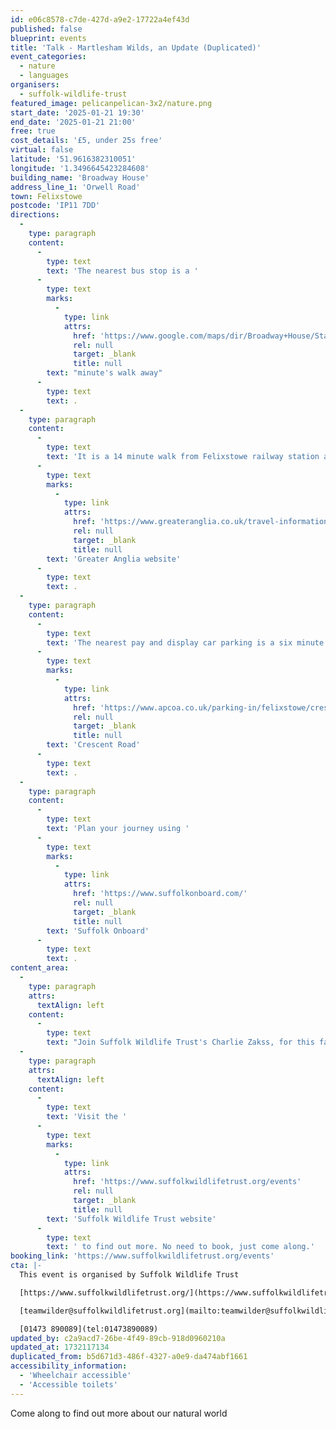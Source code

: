 ```yaml
---
id: e06c8578-c7de-427d-a9e2-17722a4ef43d
published: false
blueprint: events
title: 'Talk - Martlesham Wilds, an Update (Duplicated)'
event_categories:
  - nature
  - languages
organisers:
  - suffolk-wildlife-trust
featured_image: pelicanpelican-3x2/nature.png
start_date: '2025-01-21 19:30'
end_date: '2025-01-21 21:00'
free: true
cost_details: '£5, under 25s free'
virtual: false
latitude: '51.9616382310051'
longitude: '1.3496645423284608'
building_name: 'Broadway House'
address_line_1: 'Orwell Road'
town: Felixstowe
postcode: 'IP11 7DD'
directions:
  -
    type: paragraph
    content:
      -
        type: text
        text: 'The nearest bus stop is a '
      -
        type: text
        marks:
          -
            type: link
            attrs:
              href: 'https://www.google.com/maps/dir/Broadway+House/Stanley+Road,+Felixstowe+IP11+7DE/@51.9617422,1.3450301,16z/data=!4m14!4m13!1m5!1m1!1s0x47d9777cd072bcb3:0x906c8ac70606c272!2m2!1d1.349686!2d51.9614994!1m5!1m1!1s0x47d9777cd1155b4b:0x9c0101accf812041!2m2!1d1.3499431!2d51.961313!3e2?entry=ttu&g_ep=EgoyMDI0MTExNy4wIKXMDSoASAFQAw%3D%3D'
              rel: null
              target: _blank
              title: null
        text: "minute's walk away"
      -
        type: text
        text: .
  -
    type: paragraph
    content:
      -
        type: text
        text: 'It is a 14 minute walk from Felixstowe railway station and you can find up to date train times on the '
      -
        type: text
        marks:
          -
            type: link
            attrs:
              href: 'https://www.greateranglia.co.uk/travel-information/station-information/flx'
              rel: null
              target: _blank
              title: null
        text: 'Greater Anglia website'
      -
        type: text
        text: .
  -
    type: paragraph
    content:
      -
        type: text
        text: 'The nearest pay and display car parking is a six minute walk away on '
      -
        type: text
        marks:
          -
            type: link
            attrs:
              href: 'https://www.apcoa.co.uk/parking-in/felixstowe/crescent-road-felixstowe/'
              rel: null
              target: _blank
              title: null
        text: 'Crescent Road'
      -
        type: text
        text: .
  -
    type: paragraph
    content:
      -
        type: text
        text: 'Plan your journey using '
      -
        type: text
        marks:
          -
            type: link
            attrs:
              href: 'https://www.suffolkonboard.com/'
              rel: null
              target: _blank
              title: null
        text: 'Suffolk Onboard'
      -
        type: text
        text: .
content_area:
  -
    type: paragraph
    attrs:
      textAlign: left
    content:
      -
        type: text
        text: "Join Suffolk Wildlife Trust's Charlie Zakss, for this fascinating talk on how the rewilding at Martlesham Wilds is progressing."
  -
    type: paragraph
    attrs:
      textAlign: left
    content:
      -
        type: text
        text: 'Visit the '
      -
        type: text
        marks:
          -
            type: link
            attrs:
              href: 'https://www.suffolkwildlifetrust.org/events'
              rel: null
              target: _blank
              title: null
        text: 'Suffolk Wildlife Trust website'
      -
        type: text
        text: ' to find out more. No need to book, just come along.'
booking_link: 'https://www.suffolkwildlifetrust.org/events'
cta: |-
  This event is organised by Suffolk Wildlife Trust

  [https://www.suffolkwildlifetrust.org/](https://www.suffolkwildlifetrust.org/)

  [teamwilder@suffolkwildlifetrust.org](mailto:teamwilder@suffolkwildlifetrust.org)

  [01473 890089](tel:01473890089)
updated_by: c2a9acd7-26be-4f49-89cb-918d0960210a
updated_at: 1732117134
duplicated_from: b5d671d3-486f-4327-a0e9-da474abf1661
accessibility_information:
  - 'Wheelchair accessible'
  - 'Accessible toilets'
---
```

Come along to find out more about our natural world